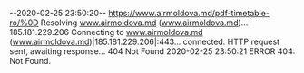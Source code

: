 --2020-02-25 23:50:20--  https://www.airmoldova.md/pdf-timetable-ro/%0D
Resolving www.airmoldova.md (www.airmoldova.md)... 185.181.229.206
Connecting to www.airmoldova.md (www.airmoldova.md)|185.181.229.206|:443... connected.
HTTP request sent, awaiting response... 404 Not Found
2020-02-25 23:50:21 ERROR 404: Not Found.

